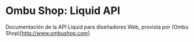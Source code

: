 # Ombu Shop: Liquid API 

Documentación de la API Liquid para diseñadores Web, provista por (Ombu Shop)[http://www.ombushop.com]

